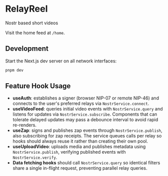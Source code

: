 # RelayReel
Nostr based short videos

Visit the home feed at `/home`.

## Development
Start the Next.js dev server on all network interfaces:

```bash
pnpm dev
```

## Feature Hook Usage
- **useAuth**: establishes a signer (browser NIP-07 or remote NIP-46) and connects to the user's preferred relays via `NostrService.connect`.
- **useVideoFeed**: queries initial video events with `NostrService.query` and listens for updates via `NostrService.subscribe`. Components that can tolerate delayed updates may pass a debounce interval to avoid rapid re-renders.
- **useZap**: signs and publishes zap events through `NostrService.publish`, also subscribing for zap receipts. The service queues calls per relay so hooks should always reuse it rather than creating their own pool.
- **useUploadVideo**: uploads media and publishes metadata using `NostrService.publish`, verifying published events with `NostrService.verify`.
- **Data fetching hooks** should call `NostrService.query` so identical filters share a single in-flight request, preventing parallel relay queries.
